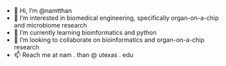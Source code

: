 - 👋 Hi, I’m @namtthan
- 👀 I’m interested in biomedical engineering, specifically organ-on-a-chip and microbiome research
- 🌱 I’m currently learning bioinformatics and python
- 💞️ I’m looking to collaborate on bioinformatics and organ-on-a-chip research
- 📫 Reach me at nam . than @ utexas . edu

<!---
namtthan/namtthan is a ✨ special ✨ repository because its `README.md` (this file) appears on your GitHub profile.
You can click the Preview link to take a look at your changes.
--->

